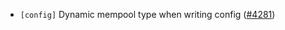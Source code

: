 - `[config]` Dynamic mempool type when writing config
  ([\#4281](https://github.com/cometbft/cometbft/pull/4281))
